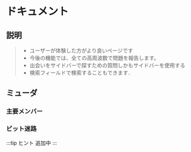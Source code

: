 <script setup>
import { VPTeamMembers } from 'vitepress/theme'

const index = [
  {
    avatar: '/img/Never again-avatar.jpg',
    name: 'Never again',
    title: '主要成员',
    links: [
      /*{ icon: 'github', link: 'https://github.com/yyx990803' },*/
      { icon: 'bilibili', link: 'https://space.bilibili.com/341626328' }
    ]
  },
  {
    avatar: '/img/MengWenBo-avatar.jpg',
    name: '梦文博',
    title: '主要成员',
    links: [
      { icon: 'github', link: 'https://github.com/ao-x' },
      { icon: 'bilibili', link: 'https://space.bilibili.com/12825362' }
    ]
  }
]

/*const BitMaze = [
  {
    avatar: 'https://github.com/yyx990803.png',
    name: 'Evan You',
    title: 'Creator',
    links: [
      { icon: 'github', link: 'https://github.com/yyx990803' },
      { icon: 'twitter', link: 'https://twitter.com/youyuxi' }
    ]
  },
  {
    avatar: 'https://github.com/kiaking.png',
    name: 'Kia King Ishii',
    title: 'Developer',
    links: [
      { icon: 'github', link: 'https://github.com/kiaking' },
      { icon: 'twitter', link: 'https://twitter.com/KiaKing85' }
    ]
  }
]*/
</script>

# ドキュメント

## 説明

> - ユーザーが体験した方がより良いページです
> - 今後の機能では、全ての高周波数で問題を報告します。
> - 出会いをサイドバーで探すための質問しかもサイドバーを使用する
> - 検索フィールドで検索することもできます．

## ミューダ

### 主要メンバー

<VPTeamMembers size="small" :members="index" />

### ビット迷路

:::tip ヒント
追加中
:::
